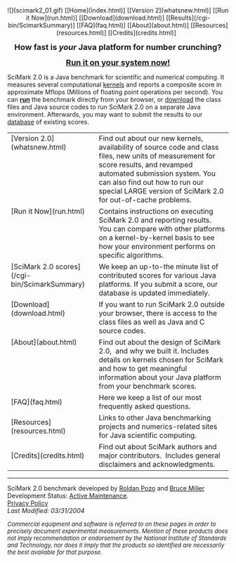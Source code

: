 <center>![](scimark2_01.gif)  
[[Home](index.html)] [[Version 2](whatsnew.html)] [[Run it Now](run.html)] [[Download](download.html)] [[Results](/cgi-bin/ScimarkSummary)] [[FAQ](faq.html)] [[About](about.html)] [[Resources](resources.html)] [[Credits](credits.html)]  
 </center>

<center>

**<font size="+1">How fast is _your_ Java platform for number crunching?</font>**  

**<font size="+1">[Run it on your system now!](run.html)</font>**

</center>

SciMark 2.0 is a Java benchmark for scientific and numerical computing. It measures several computational [kernels](about.html) and reports a composite score in approximate Mflops (Millions of floating point operations per second). You can **[run](run.html)** the benchmark directly from your browser, or [download](download.html) the class files and Java source codes to run SciMark 2.0 on a separate Java environment. Afterwards, you may want to submit the results to our [database](/cgi-bin/ScimarkSummary) of existing scores.

<center>

<table cellspacing="12" width="73%">

<tbody>

<tr valign="TOP">

<td>[Version 2.0](whatsnew.html)</td>

<td>Find out about our new kernels, availability of source code and class files, new units of measurement for score results, and revamped automated submission system. You can also find out how to run our special LARGE version of SciMark 2.0 for out-of-cache problems. </td>

</tr>

<tr valign="TOP">

<td>[Run it Now](run.html)</td>

<td>Contains instructions on executing SciMark 2.0 and reporting results. You can compare with other platforms on a kernel-by-kernel basis to see how your environment performs on specific algorithms. </td>

</tr>

<tr valign="TOP">

<td>[SciMark 2.0 scores](/cgi-bin/ScimarkSummary)</td>

<td>We keep an up-to-the minute list of contributed scores for various Java platforms. If you submit a score, our database is updated immediately. </td>

</tr>

<tr valign="TOP">

<td>[Download](download.html)</td>

<td>If you want to run SciMark 2.0 outside your browser, there is access to the class files as well as Java and C source codes. </td>

</tr>

<tr valign="TOP">

<td>[About](about.html)</td>

<td>Find out about the design of SciMark 2.0,  and why we built it. Includes details on kernels chosen for SciMark and how to get meaningful information about your Java platform from your benchmark scores.</td>

</tr>

<tr>

<td>[FAQ](faq.html)</td>

<td>Here we keep a list of our most frequently asked questions.</td>

</tr>

<tr>

<td>[Resources](resources.html)</td>

<td>Links to other Java benchmarking projects and numerics-related sites for Java scientific computing.</td>

</tr>

<tr>

<td>[Credits](credits.html)</td>

<td>Find out about SciMark authors and major contributors.  Includes general disclaimers and acknowledgments.</td>

</tr>

</tbody>

</table>

</center>

* * *

SciMark 2.0 benchmark developed by [Roldan Pozo](/~RPozo/) and [Bruce Miller](/~BMiller/)  
Development Status: [Active Maintenance](http://math.nist.gov/mcsd/project-status.html#maintanance).  
[Privacy Policy](http://www.nist.gov/public_affairs/privacy.htm)  
_Last Modified: 03/31/2004_  

_<font size="-1">Commercial equipment and software is referred to on these pages in order to precisely document experimental measurements. Mention of these products does not imply recommendation or endorsement by the National Institute of Standards and Technology, nor does it imply that the products so identified are necessarily the best available for that purpose.</font>_